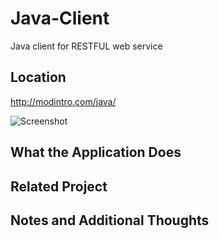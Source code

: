 # Java-Client
Java client for RESTFUL web service

## Location
http://modintro.com/java/

![Screenshot](https://)

## What the Application Does

## Related Project

## Notes and Additional Thoughts


